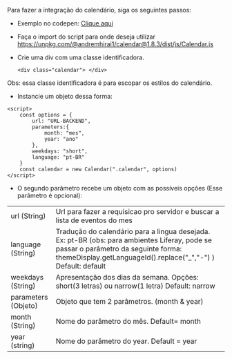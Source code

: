 Para fazer a integração do calendário, siga os seguintes passos:

- Exemplo no codepen: <a href="https://codepen.io/andremhirai/pen/RwMmdoE">Clique aqui</a>

- Faça o import do script para onde deseja utilizar
  <a href="https://unpkg.com/@andremhirai1/calendar@1.8.3/dist/js/Calendar.js">https://unpkg.com/@andremhirai1/calendar@1.8.3/dist/js/Calendar.js</a>
- Crie uma div com uma classe identificadora. 
  
  ```
  <div class="calendar"> </div>
  ```
Obs: essa classe identificadora é para escopar os estilos do calendário.

- Instancie um objeto dessa forma:

```
<script>
    const options = {
        url: "URL-BACKEND",
        parameters:{
            month: "mes",
            year: "ano"
        },
        weekdays: "short",
        language: "pt-BR"
    }
    const calendar = new Calendar(".calendar", options)
</script>
```

- O segundo parâmetro recebe um objeto com as possíveis opções (Esse parâmetro é opcional):

<table>
    <tr>
        <td>url (String) </td>
        <td>Url para fazer a requisicao pro servidor e buscar a lista de eventos do mes</td>
    </tr>
    <tr>
        <td>language (String)</td>
        <td>Tradução do calendário para a lingua desejada. Ex: pt-BR (obs: para ambientes Liferay, pode se passar o parâmetro da seguinte forma: themeDisplay.getLanguageId().replace("_","-") ) Default: default</td>
    </tr>
    <tr>
        <td>weekdays (String)</td>
        <td>Apresentação dos dias da semana. Opções: short(3 letras) ou narrow(1 letra) Default: narrow</td>
    </tr>
    <tr>
        <td>parameters (Objeto)</td>
        <td>Objeto que tem 2 parâmetros. (month & year)</td>
    </tr>
    <tr>
        <td>month (String)</td>
        <td>Nome do parâmetro do mês. Default= month</td>
    </tr>
    <tr>
        <td>year (string)</td>
        <td>Nome do parâmetro do year. Default = year</td>
    </tr>
</table>
